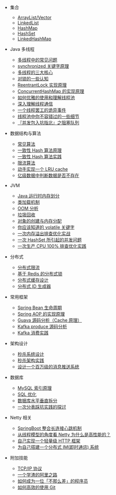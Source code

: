 - 集合

  - [ArrayList/Vector](/java/collections/ArrayList.md)
  - [LinkedList](/java/collections/LinkedList.md)
  - [HashMap](/java/collections/HashMap.md)
  - [HashSet](/java/collections/HashSet.md)
  - [LinkedHashMap](/java/collections/LinkedHashMap.md)

- Java 多线程

  - [多线程中的常见问题](java/thread/Thread-common-problem.md)
  - [synchronized 关键字原理](java/thread/Synchronize.md)
  - [多线程的三大核心](java/thread/Threadcore.md)
  - [对锁的一些认知](java/thread/Java-lock.md)
  - [ReentrantLock 实现原理 ](java/thread/ReentrantLock.md)
  - [ConcurrentHashMap 的实现原理](java/thread/ConcurrentHashMap.md)
  - [如何优雅的使用和理解线程池](java/thread/ThreadPoolExecutor.md)
  - [深入理解线程通信](java/thread/thread-communication.md)
  - [一个线程罢工的诡异事件](java/thread/thread-gone.md)
  - [线程池中你不容错过的一些细节](java/thread/thread-gone2.md)
  - [『并发包入坑指北』之阻塞队列](java/thread/ArrayBlockingQueue.md)
  
- 数据结构与算法

  - [常见算法](algorithm/common-algorithm.md)
  - [一致性 Hash 算法原理](algorithm/Consistent-Hash.md)
  - [一致性 Hash 算法实践](algorithm/consistent-hash-implement.md)
  - [限流算法](algorithm/Limiting.md)
  - [动手实现一个 LRU cache](algorithm/LRU-cache.md)
  - [亿级数据中判断数据是否不存在](algorithm/guava-bloom-filter.md)

- JVM

  - [Java 运行时内存划分](java/jvm/MemoryAllocation.md)
  - [类加载机制](java/jvm/ClassLoad.md)
  - [OOM 分析](java/jvm/OOM-analysis.md)
  - [垃圾回收](java/jvm/GarbageCollection.md)
  - [对象的创建与内存分配](java/jvm/newObject.md)
  - [你应该知道的 volatile 关键字](java/jvm/volatile.md)
  - [一次内存溢出排查优化实战](java/jvm/OOM-Disruptor.md)
  - [一次 HashSet 所引起的并发问题](java/jvm/JVM-concurrent-HashSet-problem.md)
  - [一次生产 CPU 100% 排查优化实践](java/jvm/cpu-percent-100.md)

- 分布式

  - [分布式限流](java/distributed/Distributed-Limit.md)
  - [基于 Redis 的分布式锁](java/distributed/distributed-lock-redis.md)
  - [分布式缓存设计](java/distributed/Cache-design.md)
  - [分布式 ID 生成器](java/distributed/ID-generator.md)

- 常用框架

  - [Spring Bean 生命周期](java/frame/spring-bean-lifecycle.md)
  - [Spring AOP 的实现原理](java/frame/SpringAOP.md) 
  - [Guava 源码分析（Cache 原理）](java/frame/guava-cache.md)
  - [Kafka produce 源码分析](java/frame/kafka-product.md)
  - [Kafka 消费实践](java/frame/kafka-consumer.md)


- 架构设计

  - [秒杀系统设计](java/architecture-design/Spike.md)
  - [秒杀架构实践](java/architecture-design/seconds-kill.md)
  - [设计一个百万级的消息推送系统](java/architecture-design/million-sms-push.md)

- 数据库

  - [MySQL 索引原理](java/db/MySQL-Index.md)
  - [SQL 优化](java/db/SQL-optimization.md)
  - [数据库水平垂直拆分](java/db/DB-split.md)
  - [一次分表踩坑实践的探讨](java/db/sharding-db.md)


- Netty 相关

  - [SpringBoot 整合长连接心跳机制](java/netty/Netty(1)TCP-Heartbeat.md)
  - [从线程模型的角度看 Netty 为什么是高性能的？](java/netty/Netty(2)Thread-model.md)
  - [自己实现一个轻量级 HTTP 框架](java/netty/cicada.md)
  - [为自己搭建一个分布式 IM(即时通讯) 系统](java/netty/cim.md)

- 附加技能

  - [TCP/IP 协议](java/soft-skills/TCP-IP.md)
  - [一个学渣的阿里之路](java/soft-skills/Interview-experience.md)
  - [如何成为一位「不那么差」的程序员](java/soft-skills/how-to-be-developer.md)
  - [如何高效的使用 Git](java/soft-skills/how-to-use-git-efficiently.md)
  
